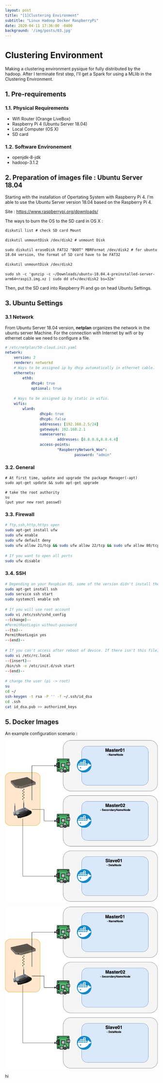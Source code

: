 ```yaml
---
layout: post
title: "[1]Clustering Environment"
subtitle: "Linux Hadoop Docker RaspberryPi"
date: 2020-04-11 17:36:00 -0400
background: '/img/posts/03.jpg'
---
```

# Clustering Environment

Making a clustering environment pysique for fully distributed by the hadoop. After I terminate first step, I'll get a Spark for using a MLlib in the Clustering Environment. 

## 1. Pre-requirements 

### 1.1. Physical Requirements

* Wifi Router (Orange LiveBox)
* Raspberry Pi 4 (Ubuntu Server 18.04)
* Local Computer (OS X) 
* SD card



### 1.2. Software Environement

* openjdk-8-jdk
* hadoop-3.1.2



## 2. Preparation of images file : Ubuntu Server 18.04

Starting with the installation of Opertating System with Raspberry Pi 4. I'm able to use the Ubuntu Server version 18.04 based on the Raspberry Pi 4. 

Site : https://www.raspberrypi.org/downloads/

The ways to burn the OS to the SD card in OS X :

```shell
diskutil list # check SD card Mount

diskutil unmountDisk /dev/disk2 # unmount Disk

sudo diskutil eraseDisk FAT32 "BOOT" MBRFormat /dev/disk2 # for ubuntu 18.04 version, the format of SD card have to be FAT32

diskutil unmountDisk /dev/disk2

sudo sh -c 'gunzip -c ~/Downloads/ubuntu-18.04.4-preinstalled-server-arm64+raspi3.img.xz | sudo dd of=/dev/disk2 bs=32m'
```



Then, put the SD card into Raspberry Pi and go on head Ubuntu Settings. 



## 3. Ubuntu Settings 

### 3.1 Network

From Ubuntu Server 18.04 version, **netplan** organizes the network in the ubuntu server Machine. For the connection with Internet by wifi or by ethernet cable we need to configure a file.

```yaml
# /etc/netplan/50-cloud.init.yaml
network:
    version: 2
    renderer: networkd
    # Ways to be assigned ip by dhcp automatically in ethernet cable.
    ethernets:
        eth0:
            dhcp4: true
            optional: true
            
    # Ways to be assigned ip by static in wifis.
    wifis:
        wlan0:
                dhcp4: true
                dhcp6: false
                addresses: [192.168.2.5/24]
                gateway4: 192.168.2.1
                nameservers:
                        addresses: [8.8.8.8,8.8.4.4]
                access-points:
                        "RaspberryNetwork_Woo":
                                password: "admin"
```



### 3.2. General

```shell
# At first time, update and upgrade the package Manager(-apt)
sudo apt-get update && sudo apt-get upgrade

# take the root authority
su 
(put your new root passwd)
```



### 3.3. Firewall

```bash
# ftp,ssh,http,https open
sudo apt-get install ufw
sudo ufw enable
sudo ufw default deny
sudo ufw allow 21/tcp && sudo ufw allow 22/tcp && sudo ufw allow 80/tcp && sudo ufw allow 443/tcp

# If you want to open all ports 
sudo ufw disable
```



### 3.4. SSH

```bash
# Depending on your Raspbian OS, some of the version didn't install the ssh. 
sudo apt-get install ssh
sudo service ssh start
sudo systemctl enable ssh

# If you will use root account
sudo vi /etc/ssh/sshd_config
--(change)--
#PermitRootLogin without-password
--(to)--
PermitRootLogin yes
--(end)--

# If you can't access after reboot of device. If there isn't this file, make it 
sudo vi /etc/rc.local
--(insert)--
/bin/sh -e /etc/init.d/ssh start
--(end)--

# change the user (pi -> root)
su 
cd ~/
ssh-keygen -t rsa -P '' -f ~/.ssh/id_dsa
cd .ssh
cat id_dsa.pub >> authorized_keys
```



## 5. Docker Images

An example configuration scenario :

![그래프](../img/input/Architecture_RaspberryPi.png)

<p style="txt-align:center;"><img src="../img/input/Architecture_RaspberryPi.png" alt="그래프"></img></p>

hi

